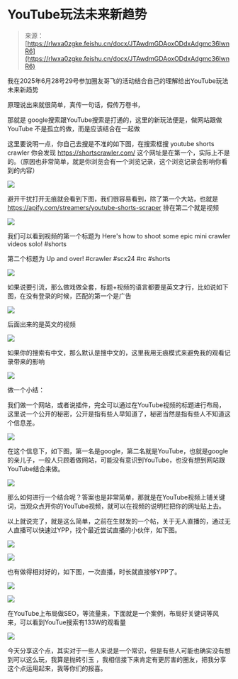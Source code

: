 # YouTube玩法未来新趋势

> 来源：[https://rlwxa0zgke.feishu.cn/docx/JTAwdmGDAoxODdxAdgmc36lwnR6](https://rlwxa0zgke.feishu.cn/docx/JTAwdmGDAoxODdxAdgmc36lwnR6)

我在2025年6月28号29号参加圈友哥飞的活动结合自己的理解给出YouTube玩法未来新趋势

原理说出来就很简单，真传一句话，假传万卷书，

那就是 google搜索跟YouTube搜索是打通的，这里的新玩法便是，做网站跟做YouTube 不是孤立的做，而是应该结合在一起做

这里要说明一点，你自己去搜是不准的如下图，在搜索框搜 youtube shorts crawler 你会发现 https://shortscrawler.com/ 这个网址是在第一个，实际上不是的。（原因也非常简单，就是你浏览会有一个浏览记录，这个浏览记录会影响你看到的内容）

![](img/6b32091a8ab18e6dd0b43c8a0916593d.png)

避开干扰打开无痕就会看到下图，我们很容易看到，除了第一个大站，也就是 https://apify.com/streamers/youtube-shorts-scraper 排在第二个就是视频

![](img/5de8997ef48eb86fd6cd592c45a96647.png)

我们可以看到视频的第一个标题为 Here's how to shoot some epic mini crawler videos solo! #shorts

第二个标题为 Up and over! #crawler #scx24 #rc #shorts

![](img/78055183bcd6a93d64ea8831ab9f969b.png)

如果说要引流，那么做戏做全套，标题+视频的语言都要是英文才行，比如说如下图，在没有登录的时候，匹配的第一个是广告

![](img/82a67a7ae50c5f017127cc04064d1167.png)

后面出来的是英文的视频

![](img/0e761c0d3e96342a0222981929ace315.png)

如果你的搜索有中文，那么默认是搜中文的，这里我用无痕模式来避免我的观看记录带来的影响

![](img/504bc4d35772678f7f9fbf8dd735a8d2.png)

做一个小结：

我们做一个网站，或者说插件，完全可以通过在YouTube视频的标题进行布局，这里说一个公开的秘密，公开是指有些人早知道了，秘密当然是指有些人不知道这个信息差。

![](img/6e7bb45a8df7f8384d69ca8a3c86934a.png)

在这个信息下，如下图，第一名是google，第二名就是YouTube，也就是google的亲儿子，一般人只顾着做网站，可能没有意识到YouTube，也没有想到网站跟YouTube结合来做。

![](img/8cccc3e2c2e0bb3521c32f9e2d77cd53.png)

那么如何进行一个结合呢？答案也是非常简单，那就是在YouTube视频上铺关键词，当观众点开你的YouTube视频，就可以在视频的说明栏把你的网址贴上去。

以上就说完了，就是这么简单，之前在生财发的一个帖，关于无人直播的，通过无人直播可以快速过YPP，找个最近尝试直播的小伙伴，如下图。

![](img/19aecc569d6c58773decb49fb8fdf3fa.png)

![](img/39af934bdb66762c6195fdf04fd4fb7b.png)

也有做得相对好的，如下图，一次直播，时长就直接够YPP了。

![](img/e36c8daeff38da69c7869141bc87694e.png)

![](img/32a1f834c708530a2bd0a7f63d19e68f.png)

在YouTube上布局做SEO，等流量来，下面就是一个案例，布局好关键词等风来，可以看到YouTue搜索有133W的观看量

![](img/b8eb4701a216da838e4a1feef1306c89.png)

今天分享这个点，其实对于一些人来说是一个常识，但是有些人可能也确实没有想到可以这么玩，我算是抛砖引玉 ，我相信接下来肯定有更厉害的圈友，把我分享这个点运用起来，我等你们的报喜。